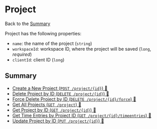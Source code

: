 # Project

Back to the [Summary](../README.md)

Project has the following properties:
- `name`: the name of the project (`string`)
- `workspaceId`: workspace ID, where the project will be saved (`long`, _required_)
- `clientId`: client ID (`long`)

## Summary

- [Create a New Project (`POST /project/{id}`) 🔗](Project/Create-New-Project.md)
- [Delete Project by ID (`DELETE /project/{id}`) 🔗](Project/Delete-Project-by-ID.md)
- [Force Delete Project by ID (`DELETE /project/{id}/force`) 🔗](Project/Force-Delete-Project-by-ID.md)
- [Get All Projects (`GET /project`) 🔗](Project/Get-All-Projects.md)
- [Get Project by ID (`GET /project/{id}`) 🔗](Project/Get-Project-by-ID.md)
- [Get Time Entries by Project ID (`GET /project/{id}/timeentries`) 🔗](Project/Get-Time-Entries-by-Project-ID.md)
- [Update Project by ID (`PUT /project/{id}`) 🔗](Project/Update-Project-by-ID.md)
